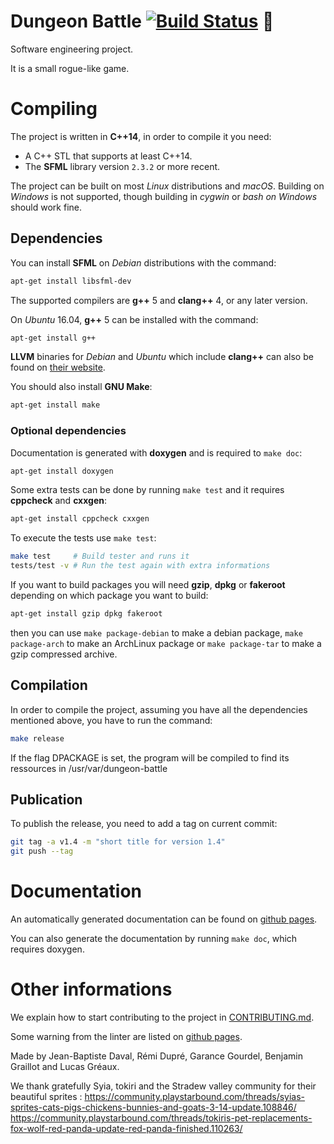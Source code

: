 Dungeon Battle
[![Build Status](https://travis-ci.org/remi-dupre/dungeon-battle.svg?branch=master)](https://travis-ci.org/remi-dupre/dungeon-battle) 🦄
==============

Software engineering project.

It is a small rogue-like game.

# Compiling

The project is written in **C++14**, in order to compile it you need:

- A C++ STL that supports at least C++14.
- The **SFML** library version `2.3.2` or more recent.

The project can be built on most *Linux* distributions and *macOS*. Building on *Windows* is not supported, though building in *cygwin* or *bash on Windows* should work fine.

## Dependencies

You can install **SFML** on *Debian* distributions with the command:

```bash
apt-get install libsfml-dev
```

The supported compilers are **g++** 5 and **clang++** 4, or any later version.

On *Ubuntu* 16.04, **g++** 5 can be installed with the command:

```bash
apt-get install g++
```

**LLVM** binaries for *Debian* and *Ubuntu* which include **clang++** can also be found on [their website](http://releases.llvm.org/download.html).

You should also install **GNU Make**:

```bash
apt-get install make
```

### Optional dependencies
Documentation is generated with **doxygen** and is required to `make doc`:
```bash
apt-get install doxygen
```

Some extra tests can be done by running `make test` and it requires **cppcheck** and **cxxgen**:
```bash
apt-get install cppcheck cxxgen
```

To execute the tests use `make test`:
```bash
make test     # Build tester and runs it
tests/test -v # Run the test again with extra informations
```

If you want to build packages you will need **gzip**, **dpkg** or **fakeroot** depending on which package you want to build:
```bash
apt-get install gzip dpkg fakeroot
```
then you can use `make package-debian` to make a debian package, `make package-arch` to make an ArchLinux package or `make package-tar` to make a gzip compressed archive.

## Compilation

In order to compile the project, assuming you have all the dependencies mentioned above, you have to run the command:

```bash
make release
```

If the flag DPACKAGE is set, the program will be compiled to find its ressources in /usr/var/dungeon-battle

## Publication

To publish the release, you need to add a tag on current commit:
```bash
git tag -a v1.4 -m "short title for version 1.4"
git push --tag
```

# Documentation

An automatically generated documentation can be found on [github pages](https://remi-dupre.github.io/dungeon-battle/index.html).

You can also generate the documentation by running `make doc`, which requires doxygen.

# Other informations

We explain how to start contributing to the project in [CONTRIBUTING.md](https://github.com/remi-dupre/dungeon-battle/blob/master/CONTRIBUTING.md).

Some warning from the linter are listed on [github pages](https://remi-dupre.github.io/dungeon-battle/check/index.html).


Made by Jean-Baptiste Daval, Rémi Dupré, Garance Gourdel, Benjamin Graillot and Lucas Gréaux.

We thank gratefully Syia, tokiri and the Stradew valley community for their beautiful sprites :
https://community.playstarbound.com/threads/syias-sprites-cats-pigs-chickens-bunnies-and-goats-3-14-update.108846/
https://community.playstarbound.com/threads/tokiris-pet-replacements-fox-wolf-red-panda-update-red-panda-finished.110263/
